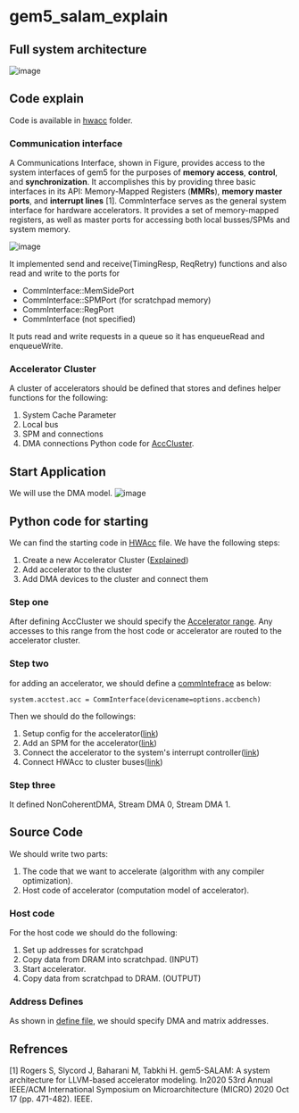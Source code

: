 # gem5_salam_explain

## Full system architecture
![image](https://github.com/zahrayousefijamarani/gem5_salam_explain/assets/45602698/c618b3e5-8139-41fa-8287-b48823473370)

## Code explain

Code is available in [hwacc](https://github.com/TeCSAR-UNCC/gem5-SALAM/blob/main/src/hwacc/) folder. 

### Communication interface

A Communications Interface, shown in Figure, provides access to the system interfaces of gem5 for the purposes of **memory access**, **control**, and **synchronization**. It accomplishes this by providing three basic interfaces in its API: Memory-Mapped Registers (**MMRs**), **memory master ports**, and **interrupt lines** [1]. CommInterface serves as the general system interface for hardware accelerators. It provides a set of memory-mapped registers, as well as master ports for accessing both local busses/SPMs and system memory.

![image](https://github.com/zahrayousefijamarani/gem5_salam_explain/assets/45602698/807500a4-f426-4abb-b856-2f52ea28a442)

It implemented send and receive(TimingResp, ReqRetry) functions and also read and write to the ports for
- CommInterface::MemSidePort
- CommInterface::SPMPort (for scratchpad memory)
- CommInterface::RegPort
- CommInterface (not specified)

It puts read and write requests in a queue so it has enqueueRead and enqueueWrite.

### Accelerator Cluster
A cluster of accelerators should be defined that stores and defines helper functions for the following:
1. System Cache Parameter
2. Local bus
3. SPM and connections
4. DMA connections
Python code for [AccCluster](https://github.com/TeCSAR-UNCC/gem5-SALAM/blob/main/src/hwacc/AccCluster.py).

## Start Application

We will use the DMA model.
![image](https://github.com/zahrayousefijamarani/gem5_salam_explain/assets/45602698/e2279940-91c9-4d27-bd7f-7a3003e3203f)


## Python code for starting
We can find the starting code in [HWAcc](https://github.com/TeCSAR-UNCC/gem5-SALAM/blob/main/configs/SALAM/HWAcc.py) file.
We have the following steps:
1. Create a new Accelerator Cluster ([Explained](https://github.com/zahrayousefijamarani/gem5_salam_explain/edit/main/README.md#accelerator-cluster))
2. Add accelerator to the cluster
3. Add DMA devices to the cluster and connect them

### Step one
After defining AccCluster we should specify the [Accelerator range](https://github.com/TeCSAR-UNCC/gem5-SALAM/blob/main/configs/SALAM/HWAcc.py#L20C9-L20C9). Any accesses to this range from the host code or accelerator are routed to the accelerator cluster.

### Step two
for adding an accelerator, we should define a [commIntefrace](https://github.com/zahrayousefijamarani/gem5_salam_explain/edit/main/README.md#communication-interface) as below:
```
system.acctest.acc = CommInterface(devicename=options.accbench)
```
Then we should do the followings:
1. Setup config for the accelerator([link](https://github.com/TeCSAR-UNCC/gem5-SALAM/blob/main/configs/SALAM/HWAcc.py#L31))
2. Add an SPM for the accelerator([link](https://github.com/TeCSAR-UNCC/gem5-SALAM/blob/main/configs/SALAM/HWAcc.py#L36))
3. Connect the accelerator to the system's interrupt controller([link](https://github.com/TeCSAR-UNCC/gem5-SALAM/blob/main/configs/SALAM/HWAcc.py#L40C11-L40C11))
4. Connect HWAcc to cluster buses([link](https://github.com/TeCSAR-UNCC/gem5-SALAM/blob/main/configs/SALAM/HWAcc.py#L43))

### Step three
It defined NonCoherentDMA, Stream DMA 0, Stream DMA 1.


## Source Code

We should write two parts:
1. The code that we want to accelerate (algorithm with any compiler optimization).
2. Host code of accelerator (computation model of accelerator).

### Host code
For the host code we should do the following:

1. Set up addresses for scratchpad
2. Copy data from DRAM into scratchpad. (INPUT)
3. Start accelerator.
4. Copy data from scratchpad to DRAM. (OUTPUT)
  
### Address Defines
As shown in [define file](https://github.com/TeCSAR-UNCC/gem5-SALAM/blob/main/benchmarks/sys_validation/gemm/gemm_clstr_hw_defines.h), we should specify DMA and matrix addresses.




## Refrences
[1] Rogers S, Slycord J, Baharani M, Tabkhi H. gem5-SALAM: A system architecture for LLVM-based accelerator modeling. In2020 53rd Annual IEEE/ACM International Symposium on Microarchitecture (MICRO) 2020 Oct 17 (pp. 471-482). IEEE.
